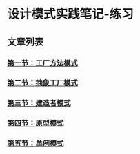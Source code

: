# 设计模式实践笔记-练习

## 文章列表

### [第一节：工厂方法模式](https://juejin.cn/post/7120164907344986125)
### [第二节：抽象工厂模式](https://juejin.cn/post/7120423801619218440)
### [第三节：建造者模式](https://juejin.cn/post/7121344658491310116)
### [第四节：原型模式](https://juejin.cn/post/7121635592063942686)
### [第五节：单例模式](https://juejin.cn/post/7121677934020001799)